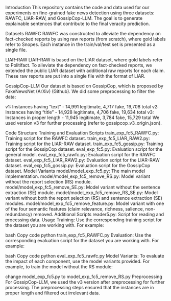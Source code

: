Introduction
This repository contains the code and data used for our experiments on fine-grained fake news detection using three datasets: RAWFC, LIAR-RAW, and GossipCop-LLM. The goal is to generate explainable sentences that contribute to the final veracity prediction.

Datasets
RAWFC
RAWFC was constructed to alleviate the dependency on fact-checked reports by using raw reports (from scratch), where gold labels refer to Snopes. Each instance in the train/val/test set is presented as a single file.

LIAR-RAW
LIAR-RAW is based on the LIAR dataset, where gold labels refer to Politifact. To alleviate the dependency on fact-checked reports, we extended the public LIAR dataset with additional raw reports for each claim. These raw reports are put into a single file with the format of LIAR.

GossipCop-LLM
Our dataset is based on GossipCop, which is proposed by FakeNewsNet (ArXiv) (Github). We did some preprocessing to filter the data:

v1: Instances having “text” - 14,991 legitimate, 4,717 fake, 19,708 total
v2: Instances having “title” - 14,928 legitimate, 4,706 fake, 19,634 total
v3: Instances in proper length - 11,945 legitimate, 3,784 fake, 15,729 total
We used version v3 for further processing (refer to gossipcop_v3_origin.json).

Code Structure
Training and Evaluation Scripts
train_exp_fc5_RAWFC.py: Training script for the RAWFC dataset.
train_exp_fc5_LIAR_RAW2.py: Training script for the LIAR-RAW dataset.
train_exp_fc5_gossip.py: Training script for the GossipCop dataset.
eval_exp_fc5.py: Evaluation script for the general model.
eval_exp_fc5_rawfc.py: Evaluation script for the RAWFC dataset.
eval_exp_fc5_LIAR_RAW2.py: Evaluation script for the LIAR-RAW dataset.
eval_exp_fc5_gossip.py: Evaluation script for the GossipCop dataset.
Model Variants
model/model_exp_fc5.py: The main model implementation.
model/model_exp_fc5_remove_RS.py: Model variant without the report selection (RS) module.
model/model_exp_fc5_remove_SE.py: Model variant without the sentence extraction (SE) module.
model/model_exp_fc5_remove_RS_SE.py: Model variant without both the report selection (RS) and sentence extraction (SE) modules.
model/model_exp_fc5_remove_feature.py: Model variant with one of the four semantic features (claim relevance, richness, salience, non-redundancy) removed.
Additional Scripts
reader5.py: Script for reading and processing data.
Usage
Training: Use the corresponding training script for the dataset you are working with. For example:

bash
Copy code
python train_exp_fc5_RAWFC.py
Evaluation: Use the corresponding evaluation script for the dataset you are working with. For example:

bash
Copy code
python eval_exp_fc5_rawfc.py
Model Variants: To evaluate the impact of each component, use the model variants provided. For example, to train the model without the RS module:


change model_exp_fc5.py to model_exp_fc5_remove_RS.py
Preprocessing
For GossipCop-LLM, we used the v3 version after preprocessing for further processing. The preprocessing steps ensured that the instances are in proper length and filtered out irrelevant data.
